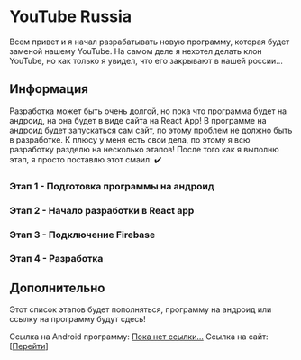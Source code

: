 # YouTube Russia

Всем привет и я начал разрабатывать новую программу, которая будет заменой нашему YouTube.
На самом деле я нехотел делать клон YouTube, но как только я увидел, что его закрывают в нашей россии...

## Информация

Разработка может быть очень долгой, но пока что программа будет на андроид, на она будет в виде сайта на React App!
В программе на андроид будет запускаться сам сайт, по этому проблем не должно быть в разработке.
К плюсу у меня есть свои дела, по этому я всю разработку разделю на несколько этапов!
После того как я выполню этап, я просто поставлю этот смаил: ✔️

### Этап 1 - Подготовка программы на андроид
### Этап 2 - Начало разработки в React app
### Этап 3 - Подключение Firebase
### Этап 4 - Разработка

## Дополнительно

Этот список этапов будет пополняться, программу на андроид или ссылку на программу будут сдесь!

Ссылка на Android программу: [Пока нет ссылки...]()
Ссылка на сайт: [[Перейти](https://yt-rus-gl6e.vercel.app/)]
